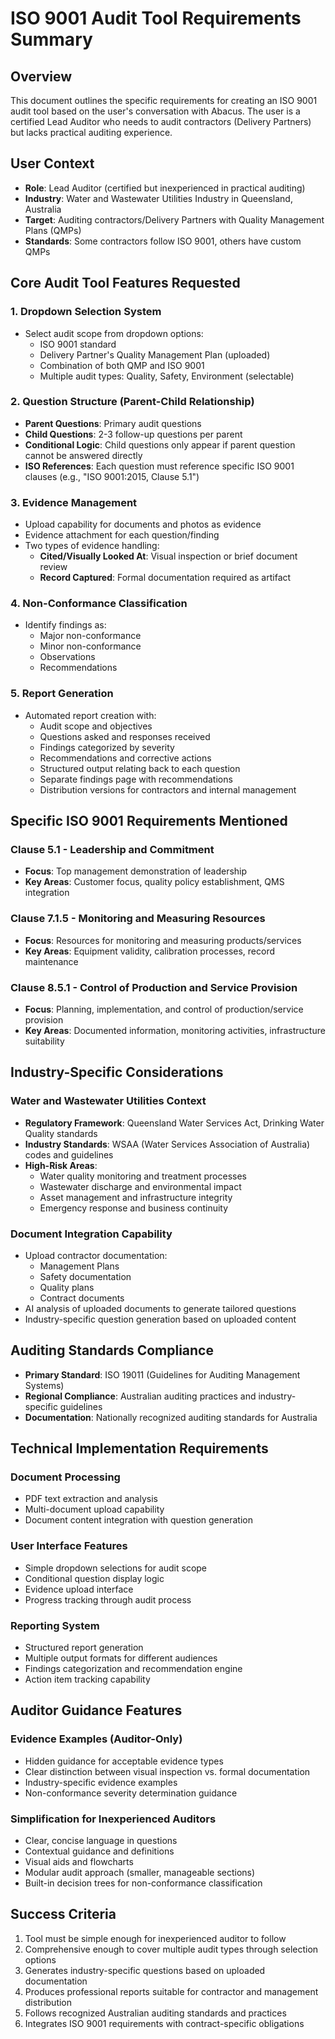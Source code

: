 # ISO 9001 Audit Tool Requirements Summary

## Overview
This document outlines the specific requirements for creating an ISO 9001 audit tool based on the user's conversation with Abacus. The user is a certified Lead Auditor who needs to audit contractors (Delivery Partners) but lacks practical auditing experience.

## User Context
- **Role**: Lead Auditor (certified but inexperienced in practical auditing)
- **Industry**: Water and Wastewater Utilities Industry in Queensland, Australia
- **Target**: Auditing contractors/Delivery Partners with Quality Management Plans (QMPs)
- **Standards**: Some contractors follow ISO 9001, others have custom QMPs

## Core Audit Tool Features Requested

### 1. Dropdown Selection System
- Select audit scope from dropdown options:
  - ISO 9001 standard
  - Delivery Partner's Quality Management Plan (uploaded)
  - Combination of both QMP and ISO 9001
  - Multiple audit types: Quality, Safety, Environment (selectable)

### 2. Question Structure (Parent-Child Relationship)
- **Parent Questions**: Primary audit questions
- **Child Questions**: 2-3 follow-up questions per parent
- **Conditional Logic**: Child questions only appear if parent question cannot be answered directly
- **ISO References**: Each question must reference specific ISO 9001 clauses (e.g., "ISO 9001:2015, Clause 5.1")

### 3. Evidence Management
- Upload capability for documents and photos as evidence
- Evidence attachment for each question/finding
- Two types of evidence handling:
  - **Cited/Visually Looked At**: Visual inspection or brief document review
  - **Record Captured**: Formal documentation required as artifact

### 4. Non-Conformance Classification
- Identify findings as:
  - Major non-conformance
  - Minor non-conformance
  - Observations
  - Recommendations

### 5. Report Generation
- Automated report creation with:
  - Audit scope and objectives
  - Questions asked and responses received
  - Findings categorized by severity
  - Recommendations and corrective actions
  - Structured output relating back to each question
  - Separate findings page with recommendations
  - Distribution versions for contractors and internal management

## Specific ISO 9001 Requirements Mentioned

### Clause 5.1 - Leadership and Commitment
- **Focus**: Top management demonstration of leadership
- **Key Areas**: Customer focus, quality policy establishment, QMS integration

### Clause 7.1.5 - Monitoring and Measuring Resources
- **Focus**: Resources for monitoring and measuring products/services
- **Key Areas**: Equipment validity, calibration processes, record maintenance

### Clause 8.5.1 - Control of Production and Service Provision
- **Focus**: Planning, implementation, and control of production/service provision
- **Key Areas**: Documented information, monitoring activities, infrastructure suitability

## Industry-Specific Considerations

### Water and Wastewater Utilities Context
- **Regulatory Framework**: Queensland Water Services Act, Drinking Water Quality standards
- **Industry Standards**: WSAA (Water Services Association of Australia) codes and guidelines
- **High-Risk Areas**:
  - Water quality monitoring and treatment processes
  - Wastewater discharge and environmental impact
  - Asset management and infrastructure integrity
  - Emergency response and business continuity

### Document Integration Capability
- Upload contractor documentation:
  - Management Plans
  - Safety documentation
  - Quality plans
  - Contract documents
- AI analysis of uploaded documents to generate tailored questions
- Industry-specific question generation based on uploaded content

## Auditing Standards Compliance
- **Primary Standard**: ISO 19011 (Guidelines for Auditing Management Systems)
- **Regional Compliance**: Australian auditing practices and industry-specific guidelines
- **Documentation**: Nationally recognized auditing standards for Australia

## Technical Implementation Requirements

### Document Processing
- PDF text extraction and analysis
- Multi-document upload capability
- Document content integration with question generation

### User Interface Features
- Simple dropdown selections for audit scope
- Conditional question display logic
- Evidence upload interface
- Progress tracking through audit process

### Reporting System
- Structured report generation
- Multiple output formats for different audiences
- Findings categorization and recommendation engine
- Action item tracking capability

## Auditor Guidance Features

### Evidence Examples (Auditor-Only)
- Hidden guidance for acceptable evidence types
- Clear distinction between visual inspection vs. formal documentation
- Industry-specific evidence examples
- Non-conformance severity determination guidance

### Simplification for Inexperienced Auditors
- Clear, concise language in questions
- Contextual guidance and definitions
- Visual aids and flowcharts
- Modular audit approach (smaller, manageable sections)
- Built-in decision trees for non-conformance classification

## Success Criteria
1. Tool must be simple enough for inexperienced auditor to follow
2. Comprehensive enough to cover multiple audit types through selection options
3. Generates industry-specific questions based on uploaded documentation
4. Produces professional reports suitable for contractor and management distribution
5. Follows recognized Australian auditing standards and practices
6. Integrates ISO 9001 requirements with contract-specific obligations